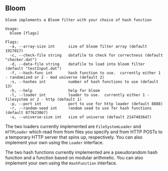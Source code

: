 ## Bloom

```
bloom implements a Bloom filter with your choice of hash function

Usage:
  bloom [flags]

Flags:
  -a, --array-size int      size of bloom filter array (default 1917017)
  -c, --check-file string   datafile to check for correctness (default "checker.dat")
  -d, --data-file string    datafile to load into bloom filter (default "testInput.dat")
  -f, --hash-func int       hash function to use.  currently either 1 - randomized or 2 - mod universe (default 2)
  -s, --hashes int          number of hash functions to use (default 13)
  -h, --help                help for bloom
  -l, --loader int          loader to use.  currently either 1 - filesystem or 2 - http (default 1)
  -p, --port int            port to use for http loader (default 8888)
  -r, --random-seed int     random seed to use for hash functions (default 877623067)
  -u, --universe-size int   size of universe (default 2147483647)
  ```

The two loaders currently implemented are `FileSystemLoader` and `HTTPLoader` which read from from files you specify and from HTTP POSTs to a temporary HTTP server that spins up, respectively. You can also implement your own using the `Loader` interface.

The two hash functions currently implemented are a pseudorandom hash function and a function based on modular arithmetic.  You can also implement your own using the `HashFunction` interface.
